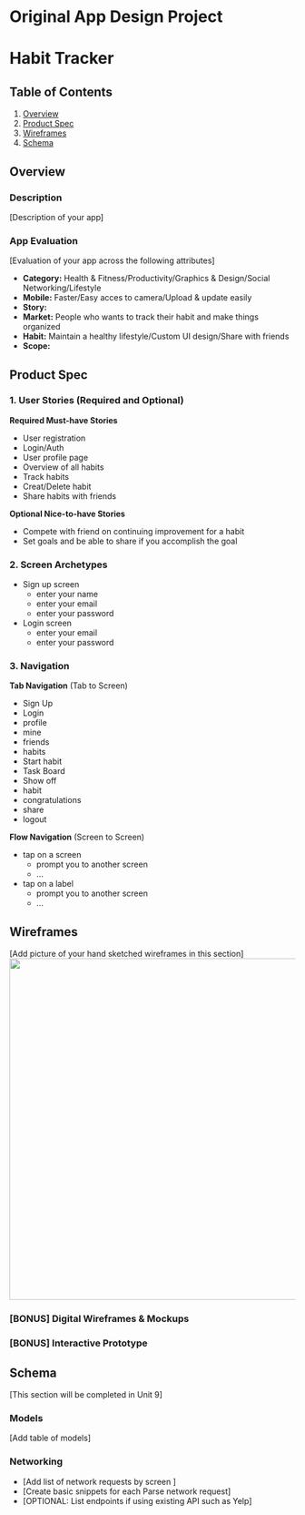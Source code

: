 Original App Design Project
===

# Habit Tracker

## Table of Contents
1. [Overview](#Overview)
1. [Product Spec](#Product-Spec)
1. [Wireframes](#Wireframes)
2. [Schema](#Schema)

## Overview
### Description
[Description of your app]

### App Evaluation
[Evaluation of your app across the following attributes]
- **Category:** Health & Fitness/Productivity/Graphics & Design/Social Networking/Lifestyle
- **Mobile:** Faster/Easy acces to camera/Upload & update easily
- **Story:** 
- **Market:** People who wants to track their habit and make things organized 
- **Habit:** Maintain a healthy lifestyle/Custom UI design/Share with friends
- **Scope:** 

## Product Spec

### 1. User Stories (Required and Optional)

**Required Must-have Stories**

* User registration
* Login/Auth
* User profile page
* Overview of all habits
* Track habits
* Creat/Delete habit
* Share habits with friends 

**Optional Nice-to-have Stories**

* Compete with friend on continuing improvement for a habit
* Set goals and be able to share if you accomplish the goal

### 2. Screen Archetypes

* Sign up screen
   * enter your name
   * enter your email
   * enter your password
* Login screen
   * enter your email
   * enter your password

### 3. Navigation

**Tab Navigation** (Tab to Screen)

* Sign Up
* Login
* profile
* mine
* friends
* habits
* Start habit
* Task Board
* Show off
* habit
* congratulations
* share
* logout


**Flow Navigation** (Screen to Screen)

* tap on a screen
   * prompt you to another screen
   * ...
* tap on a label
   * prompt you to another screen
   * ...

## Wireframes
[Add picture of your hand sketched wireframes in this section]
<img src="YOUR_WIREFRAME_IMAGE_URL" width=600>

### [BONUS] Digital Wireframes & Mockups

### [BONUS] Interactive Prototype

## Schema 
[This section will be completed in Unit 9]
### Models
[Add table of models]
### Networking
- [Add list of network requests by screen ]
- [Create basic snippets for each Parse network request]
- [OPTIONAL: List endpoints if using existing API such as Yelp]
